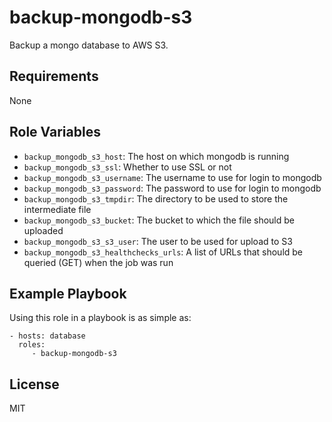 backup-mongodb-s3
=================

Backup a mongo database to AWS S3.

Requirements
------------

None

Role Variables
--------------

- `backup_mongodb_s3_host`: The host on which mongodb is running
- `backup_mongodb_s3_ssl`: Whether to use SSL or not
- `backup_mongodb_s3_username`: The username to use for login to mongodb
- `backup_mongodb_s3_password`: The password to use for login to mongodb
- `backup_mongodb_s3_tmpdir`: The directory to be used to store the
  intermediate file
- `backup_mongodb_s3_bucket`: The bucket to which the file should be uploaded
- `backup_mongodb_s3_s3_user`: The user to be used for upload to S3
- `backup_mongodb_s3_healthchecks_urls`: A list of URLs that should be queried
  (GET) when the job was run

Example Playbook
----------------

Using this role in a playbook is as simple as:

    - hosts: database
      roles:
         - backup-mongodb-s3

License
-------

MIT
